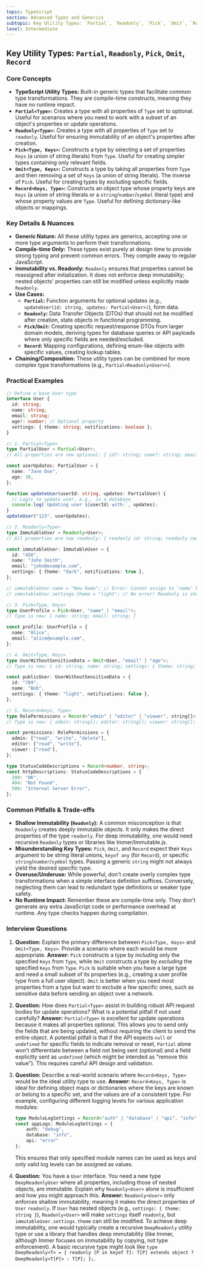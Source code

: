 ```yaml
---
topic: TypeScript
section: Advanced Types and Generics
subtopic: Key Utility Types: `Partial`, `Readonly`, `Pick`, `Omit`, `Record`
level: Intermediate
---
```


## Key Utility Types: `Partial`, `Readonly`, `Pick`, `Omit`, `Record`
### Core Concepts

*   **TypeScript Utility Types:** Built-in generic types that facilitate common type transformations. They are compile-time constructs, meaning they have no runtime impact.
*   **`Partial<Type>`:** Creates a type with all properties of `Type` set to optional. Useful for scenarios where you need to work with a subset of an object's properties or update operations.
*   **`Readonly<Type>`:** Creates a type with all properties of `Type` set to `readonly`. Useful for ensuring immutability of an object's properties after creation.
*   **`Pick<Type, Keys>`:** Constructs a type by selecting a set of properties `Keys` (a union of string literals) from `Type`. Useful for creating simpler types containing only relevant fields.
*   **`Omit<Type, Keys>`:** Constructs a type by taking all properties from `Type` and then removing a set of `Keys` (a union of string literals). The inverse of `Pick`. Useful for creating types by excluding specific fields.
*   **`Record<Keys, Type>`:** Constructs an object type whose property keys are `Keys` (a union of string literals or a `string`/`number`/`symbol` literal type) and whose property values are `Type`. Useful for defining dictionary-like objects or mappings.

### Key Details & Nuances

*   **Generic Nature:** All these utility types are generics, accepting one or more type arguments to perform their transformations.
*   **Compile-time Only:** These types exist purely at design time to provide strong typing and prevent common errors. They compile away to regular JavaScript.
*   **Immutability vs. Readonly:** `Readonly` ensures that properties cannot be reassigned after initialization. It does not enforce deep immutability; nested objects' properties can still be modified unless explicitly made `Readonly`.
*   **Use Cases:**
    *   **`Partial`:** Function arguments for optional updates (e.g., `updateUser(id: string, updates: Partial<User>)`), form data.
    *   **`Readonly`:** Data Transfer Objects (DTOs) that should not be modified after creation, state objects in functional programming.
    *   **`Pick`/`Omit`:** Creating specific request/response DTOs from larger domain models, deriving types for database queries or API payloads where only specific fields are needed/excluded.
    *   **`Record`:** Mapping configurations, defining enum-like objects with specific values, creating lookup tables.
*   **Chaining/Composition:** These utility types can be combined for more complex type transformations (e.g., `Partial<Readonly<User>>`).

### Practical Examples

```typescript
// Define a base User type
interface User {
  id: string;
  name: string;
  email: string;
  age?: number; // Optional property
  settings: { theme: string; notifications: boolean };
}

// 1. Partial<Type>
type PartialUser = Partial<User>;
// All properties are now optional: { id?: string; name?: string; email?: string; age?: number; settings?: { theme: string; notifications: boolean } }

const userUpdates: PartialUser = {
  name: "Jane Doe",
  age: 30,
};

function updateUser(userId: string, updates: PartialUser) {
  // Logic to update user, e.g., in a database
  console.log(`Updating user ${userId} with:`, updates);
}
updateUser("123", userUpdates);

// 2. Readonly<Type>
type ImmutableUser = Readonly<User>;
// All properties are now readonly: { readonly id: string; readonly name: string; readonly email: string; readonly age?: number; readonly settings: { theme: string; notifications: boolean } }

const immutableUser: ImmutableUser = {
  id: "456",
  name: "John Smith",
  email: "john@example.com",
  settings: { theme: "dark", notifications: true },
};

// immutableUser.name = "New Name"; // Error: Cannot assign to 'name' because it is a read-only property.
// immutableUser.settings.theme = "light"; // No error! Readonly is shallow.

// 3. Pick<Type, Keys>
type UserProfile = Pick<User, "name" | "email">;
// Type is now: { name: string; email: string; }

const profile: UserProfile = {
  name: "Alice",
  email: "alice@example.com",
};

// 4. Omit<Type, Keys>
type UserWithoutSensitiveData = Omit<User, "email" | "age">;
// Type is now: { id: string; name: string; settings: { theme: string; notifications: boolean } }

const publicUser: UserWithoutSensitiveData = {
  id: "789",
  name: "Bob",
  settings: { theme: "light", notifications: false },
};

// 5. Record<Keys, Type>
type RolePermissions = Record<"admin" | "editor" | "viewer", string[]>;
// Type is now: { admin: string[]; editor: string[]; viewer: string[]; }

const permissions: RolePermissions = {
  admin: ["read", "write", "delete"],
  editor: ["read", "write"],
  viewer: ["read"],
};

type StatusCodeDescriptions = Record<number, string>;
const httpDescriptions: StatusCodeDescriptions = {
  200: "OK",
  404: "Not Found",
  500: "Internal Server Error",
};
```

### Common Pitfalls & Trade-offs

*   **Shallow Immutability (`Readonly`):** A common misconception is that `Readonly` creates deeply immutable objects. It only makes the direct properties of the type `readonly`. For deep immutability, one would need recursive `Readonly` types or libraries like Immer/Immutable.js.
*   **Misunderstanding Key Types:** `Pick`, `Omit`, and `Record` expect their `Keys` argument to be string literal unions, `keyof any` (for `Record`), or specific `string`/`number`/`symbol` types. Passing a generic `string` might not always yield the desired specific type.
*   **Overuse/Underuse:** While powerful, don't create overly complex type transformations when a simple interface definition suffices. Conversely, neglecting them can lead to redundant type definitions or weaker type safety.
*   **No Runtime Impact:** Remember these are compile-time only. They don't generate any extra JavaScript code or performance overhead at runtime. Any type checks happen during compilation.

### Interview Questions

1.  **Question:** Explain the primary difference between `Pick<Type, Keys>` and `Omit<Type, Keys>`. Provide a scenario where each would be more appropriate.
    **Answer:** `Pick` constructs a type by *including* only the specified `Keys` from `Type`, while `Omit` constructs a type by *excluding* the specified `Keys` from `Type`. `Pick` is suitable when you have a large type and need a small subset of its properties (e.g., creating a user profile type from a full user object). `Omit` is better when you need most properties from a type but want to exclude a few specific ones, such as sensitive data before sending an object over a network.

2.  **Question:** How does `Partial<Type>` assist in building robust API request bodies for update operations? What is a potential pitfall if not used carefully?
    **Answer:** `Partial<Type>` is excellent for update operations because it makes all properties optional. This allows you to send only the fields that are being updated, without requiring the client to send the entire object. A potential pitfall is that if the API expects `null` or `undefined` for specific fields to indicate removal or reset, `Partial` alone won't differentiate between a field not being sent (optional) and a field explicitly sent as `undefined` (which might be intended as "remove this value"). This requires careful API design and validation.

3.  **Question:** Describe a real-world scenario where `Record<Keys, Type>` would be the ideal utility type to use.
    **Answer:** `Record<Keys, Type>` is ideal for defining object maps or dictionaries where the keys are known or belong to a specific set, and the values are of a consistent type. For example, configuring different logging levels for various application modules:
    ```typescript
    type ModuleLogSettings = Record<"auth" | "database" | "api", "info" | "debug" | "error">;
    const appLogs: ModuleLogSettings = {
        auth: "debug",
        database: "info",
        api: "error"
    };
    ```
    This ensures that only specified module names can be used as keys and only valid log levels can be assigned as values.

4.  **Question:** You have a `User` interface. You need a new type `DeepReadonlyUser` where all properties, including those of nested objects, are immutable. Explain why `Readonly<User>` alone is insufficient and how you might approach this.
    **Answer:** `Readonly<User>` only enforces shallow immutability, meaning it makes the direct properties of `User` `readonly`. If `User` has nested objects (e.g., `settings: { theme: string }`), `Readonly<User>` will make `settings` itself `readonly`, but `immutableUser.settings.theme` can still be modified. To achieve deep immutability, one would typically create a recursive `DeepReadonly` utility type or use a library that handles deep immutability (like Immer, although Immer focuses on immutability by copying, not type enforcement). A basic recursive type might look like `type DeepReadonly<T> = { readonly [P in keyof T]: T[P] extends object ? DeepReadonly<T[P]> : T[P]; };`.